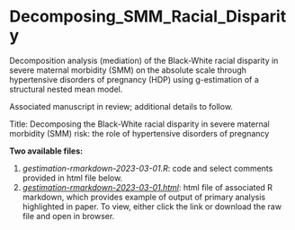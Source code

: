 # Decomposing_SMM_Racial_Disparity
Decomposition analysis (mediation) of the Black-White racial disparity in severe maternal morbidity (SMM) on the absolute scale through hypertensive disorders of pregnancy (HDP) using
g-estimation of a structural nested mean model.

Associated manuscript in review; additional details to follow.

Title: Decomposing the Black-White racial disparity in severe maternal morbidity (SMM) risk: the role of hypertensive disorders of pregnancy


**Two available files:**
1. *gestimation-rmarkdown-2023-03-01.R*: code and select comments provided in html file below.
2. [*gestimation-rmarkdown-2023-03-01.html*](http://htmlpreview.github.io/?https://github.com/Katie-Labgold/Decomposing_SMM_Racial_Disparity/blob/main/gestimation-rmarkdown-2023-03-01.html): html file of associated R markdown, which provides example of output of primary analysis highlighted in paper. To view, either click the link or download the raw file and open in browser.
